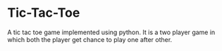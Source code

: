 # Tic-Tac-Toe
A tic tac toe game implemented using python. It is a two player game in which both the player get chance to play one after other.
